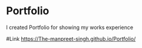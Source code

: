 # Portfolio

I created Portfolio for showing my works experience

#Link  https://The-manpreet-singh.github.io/Portfolio/
